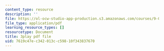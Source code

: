 ```yaml
---
content_type: resource
description: ''
file: https://ol-ocw-studio-app-production.s3.amazonaws.com/courses/9-00sc-introduction-to-psychology-fall-2011/7619c47ec342013cc59810f343837670_bihrpOS0qtY.pdf
file_type: application/pdf
learning_resource_types: []
resourcetype: Document
title: 3play pdf file
uid: 7619c47e-c342-013c-c598-10f343837670
---
```

